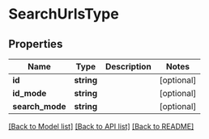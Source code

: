 # SearchUrlsType

## Properties
Name | Type | Description | Notes
------------ | ------------- | ------------- | -------------
**id** | **string** |  | [optional] 
**id_mode** | **string** |  | [optional] 
**search_mode** | **string** |  | [optional] 

[[Back to Model list]](../README.md#documentation-for-models) [[Back to API list]](../README.md#documentation-for-api-endpoints) [[Back to README]](../README.md)


